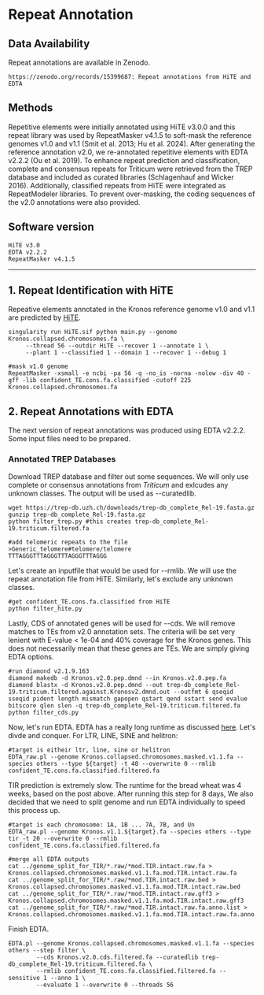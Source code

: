 # Repeat Annotation
## Data Availability
Repeat annotations are available in Zenodo. 
```
https://zenodo.org/records/15399687: Repeat annotations from HiTE and EDTA
```

## Methods

Repetitive elements were initially annotated using HiTE v3.0.0 and this repeat library was used by RepeatMasker v4.1.5 to soft-mask the reference genomes v1.0 and v1.1 (Smit et al. 2013; Hu et al. 2024). After generating the reference annotation v2.0, we re-annotated repetitive elements with EDTA v2.2.2 (Ou et al. 2019). To enhance repeat prediction and classification, complete and consensus repeats for Triticum were retrieved from the TREP database and included as curated libraries (Schlagenhauf and Wicker 2016). Additionally, classified repeats from HiTE were integrated as RepeatModeler libraries. To prevent over-masking, the coding sequences of the v2.0 annotations were also provided. 

## Software version
```
HiTE v3.0
EDTA v2.2.2
RepeatMasker v4.1.5
```

---

## 1. Repeat Identification with HiTE
Repeative elements annotated in the Kronos reference genome v1.0 and v1.1 are predicted by [HiTE](https://github.com/CSU-KangHu/HiTE). 
```
singularity run HiTE.sif python main.py --genome Kronos.collapsed.chromosomes.fa \
     --thread 56 --outdir HiTE --recover 1 --annotate 1 \
     --plant 1 --classified 1 --domain 1 --recover 1 --debug 1

#mask v1.0 genome
RepeatMasker -xsmall -e ncbi -pa 56 -q -no_is -norna -nolow -div 40 -gff -lib confident_TE.cons.fa.classified -cutoff 225 Kronos.collapsed.chromosomes.fa
```

## 2. Repeat Annotations with EDTA
The next version of repeat annotations was produced using EDTA v2.2.2. Some input files need to be prepared. 

### Annotated TREP Databases 
Download TREP database and filter out some sequences. We will only use complete or consensus annotations from *Triticum* and exlcudes any unknown classes. The output will be used as --curatedlib.
```
wget https://trep-db.uzh.ch/downloads/trep-db_complete_Rel-19.fasta.gz
gunzip trep-db_complete_Rel-19.fasta.gz
python filter_trep.py #this creates trep-db_complete_Rel-19.triticum.filtered.fa

#add telomeric repeats to the file
>Generic_telomere#telomere/telomere 
TTTAGGGTTTAGGGTTTAGGGTTTAGGG
```

Let's create an inputfile that would be used for --rmlib. We will use the repeat annotation file from HiTE. Similarly, let's exclude any unknown classes. 
```
#get confident_TE.cons.fa.classified from HiTE
python filter_hite.py
```

Lastly, CDS of annotated genes will be used for --cds. We will remove matches to TEs from v2.0 annotation sets. The criteria will be set very lenient with E-value < 1e-04 and 40% coverage for the Kronos genes. This does not necessarily mean that these genes are TEs. We are simply giving EDTA options. 
```
#run diamond v2.1.9.163
diamond makedb -d Kronos.v2.0.pep.dmnd --in Kronos.v2.0.pep.fa
diamond blastx -d Kronos.v2.0.pep.dmnd --out trep-db_complete_Rel-19.triticum.filtered.against.Kronosv2.dmnd.out --outfmt 6 qseqid sseqid pident length mismatch gapopen qstart qend sstart send evalue bitscore qlen slen -q trep-db_complete_Rel-19.triticum.filtered.fa
python filter_cds.py
```

Now, let's run EDTA. EDTA has a really long runtime as discussed [here](https://github.com/oushujun/EDTA/issues/61). Let's divde and conquer. For LTR, LINE, SINE and helitron:
```
#target is eitheir ltr, line, sine or helitron 
EDTA_raw.pl --genome Kronos.collapsed.chromosomes.masked.v1.1.fa --species others --type ${target} -t 40 --overwrite 0 --rmlib confident_TE.cons.fa.classified.filtered.fa
```

TIR prediction is extremely slow. The runtime for the bread wheat was 4 weeks, based on the post above. After running this step for 8 days, We also decided that we need to split genome and run EDTA individually to speed this process up. 
```
#target is each chromosome: 1A, 1B ... 7A, 7B, and Un
EDTA_raw.pl --genome Kronos.v1.1.${target}.fa --species others --type tir -t 20 --overwrite 0 --rmlib confident_TE.cons.fa.classified.filtered.fa

#merge all EDTA outputs
cat ../genome_split_for_TIR/*.raw/*mod.TIR.intact.raw.fa > Kronos.collapsed.chromosomes.masked.v1.1.fa.mod.TIR.intact.raw.fa
cat ../genome_split_for_TIR/*.raw/*mod.TIR.intact.raw.bed > Kronos.collapsed.chromosomes.masked.v1.1.fa.mod.TIR.intact.raw.bed
cat ../genome_split_for_TIR/*.raw/*mod.TIR.intact.raw.gff3 > Kronos.collapsed.chromosomes.masked.v1.1.fa.mod.TIR.intact.raw.gff3
cat ../genome_split_for_TIR/*.raw/*mod.TIR.intact.raw.fa.anno.list > Kronos.collapsed.chromosomes.masked.v1.1.fa.mod.TIR.intact.raw.fa.anno.list
```

Finish EDTA.
```
EDTA.pl --genome Kronos.collapsed.chromosomes.masked.v1.1.fa --species others --step filter \
        --cds Kronos.v2.0.cds.filtered.fa --curatedlib trep-db_complete_Rel-19.triticum.filtered.fa \
        --rmlib confident_TE.cons.fa.classified.filtered.fa --sensitive 1 --anno 1 \
        --evaluate 1 --overwrite 0 --threads 56
```

